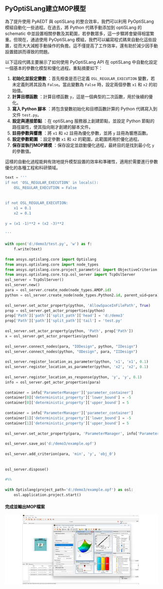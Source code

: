PyOptiSLang建立MOP模型
---

為了提升使用 PyAEDT 與 optiSLang 的整合效率，我們可以利用 PyOptiSLang 模組自動化一些過程。在過去，將 Python 代碼手動添加到 optiSLang 的 schematic 中並設置相關參數及其範圍，若參數眾多，這一步驟將會變得相當繁重。但現在，通過使用 PyOptiSLang 模組，我們可以編寫程式碼來自動化這些設置，從而大大減輕手動操作的負擔。這不僅提高了工作效率，還有助於減少因手動設置錯誤而導致的問題。

以下這段代碼主要展示了如何使用 PyOptiSLang API 在 optiSLang 中自動化設定一個基本的參數化模型和優化過程。重點摘要如下： 
1. **初始化並設定變數** ：首先檢查是否已定義 `OSL_REGULAR_EXECUTION` 變數，若未定義則將其設為 `False`。當此變數為 `False` 時，設定兩個參數 `x1` 和 `x2` 的初始值。 
2. **計算目標函數** ：計算目標函數 `y`，這是一個典型的二次函數，用於後續的優化。 
3. **寫入 Python 腳本** ：將包含變數初始化和目標函數計算的 Python 代碼寫入到文件 `test.py`。 
4. **設定與連接節點** ：在 optiSLang 服務器上創建節點，並設定 Python 節點的路徑屬性，使其指向剛才創建的腳本文件。 
5. **註冊參數與響應** ：將 `x1` 和 `x2` 註冊為優化參數，並將 `y` 註冊為響應函數。 
6. **設定參數範圍** ：設定參數 `x1` 和 `x2` 的範圍，此範圍將用於優化過程。 
7. **保存並執行MOP建模** ：保存設定並啟動優化過程，最終目的是找到最小化 `y` 的參數值。

這樣的自動化過程能夠有效地提升模型設置的效率和準確性，適用於需要進行參數優化的各種工程和科研領域。


```python
text = '''
if not 'OSL_REGULAR_EXECUTION' in locals(): 
    OSL_REGULAR_EXECUTION = False


if not OSL_REGULAR_EXECUTION:
    x1 = 0.1
    x2 = 0.1

y = (x1 -1)**2 + (x2 -3)**2

'''

with open('d:/demo3/test.py', 'w') as f:
    f.write(text)

from ansys.optislang.core import Optislang
from ansys.optislang.core import node_types
from ansys.optislang.core.project_parametric import ObjectiveCriterion
from ansys.optislang.core.tcp.osl_server import TcpOslServer
osl_server = TcpOslServer()
osl_server.new()
para = osl_server.create_node(node_types.AMOP.id)
python = osl_server.create_node(node_types.Python2.id, parent_uid=para)

osl_server.set_actor_property(python, 'AllowSpaceInFilePath', True)
prop = osl_server.get_actor_properties(python)
prop['Path']['path']['split_path']['head'] = 'd:/demo3'
prop['Path']['path']['split_path']['tail'] = 'test.py'

osl_server.set_actor_property(python, 'Path', prop['Path'])
x = osl_server.get_actor_properties(python)

osl_server.connect_nodes(para, "IODesign", python, "IDesign")
osl_server.connect_nodes(python, "ODesign", para, "IIDesign")

osl_server.register_location_as_parameter(python, 'x1', 'x1', 0.1)
osl_server.register_location_as_parameter(python, 'x2', 'x2', 0.1)

osl_server.register_location_as_response(python, 'y', 'y', 0.1)
info = osl_server.get_actor_properties(para)

container = info['ParameterManager']['parameter_container']
container[0]['deterministic_property']['lower_bound'] = -5
container[0]['deterministic_property']['upper_bound'] = 5

container = info['ParameterManager']['parameter_container']
container[1]['deterministic_property']['lower_bound'] = -5
container[1]['deterministic_property']['upper_bound'] = 5

osl_server.set_actor_property(para, 'ParameterManager', info['ParameterManager'])

osl_server.save_as('d:/demo3/example.opf')

osl_server.add_criterion(para, 'min', 'y', 'obj_0')


osl_server.dispose()

#%%

with Optislang(project_path='d:/demo3/example.opf') as osl:
    osl.application.project.start()
```

#### 完成並輸出MOP檔案
![2024-05-30_12-35-12](/assets/2024-05-30_12-35-12.png)